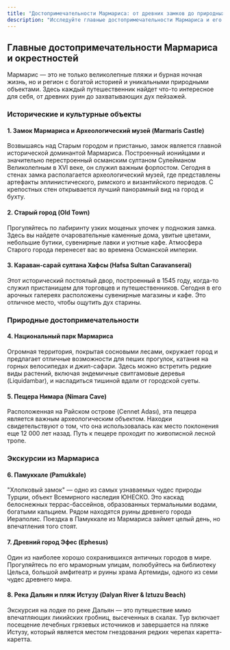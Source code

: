 ```yaml
---
title: "Достопримечательности Мармариса: от древних замков до природных чудес"
description: "Исследуйте главные достопримечательности Мармариса и его окрестностей. Откройте для себя богатое историческое наследие и уникальные природные объекты."
---
```


## Главные достопримечательности Мармариса и окрестностей

Мармарис — это не только великолепные пляжи и бурная ночная жизнь, но и регион с богатой историей и уникальными природными объектами. Здесь каждый путешественник найдет что-то интересное для себя, от древних руин до захватывающих дух пейзажей.

### Исторические и культурные объекты

#### 1. Замок Мармариса и Археологический музей (Marmaris Castle)
Возвышаясь над Старым городом и пристанью, замок является главной исторической доминантой Мармариса. Построенный ионийцами и значительно перестроенный османским султаном Сулейманом Великолепным в XVI веке, он служил важным форпостом. Сегодня в стенах замка располагается археологический музей, где представлены артефакты эллинистического, римского и византийского периодов. С крепостных стен открывается лучший панорамный вид на город и бухту.

#### 2. Старый город (Old Town)
Прогуляйтесь по лабиринту узких мощеных улочек у подножия замка. Здесь вы найдете очаровательные каменные дома, увитые цветами, небольшие бутики, сувенирные лавки и уютные кафе. Атмосфера Старого города перенесет вас во времена Османской империи.

#### 3. Караван-сарай султана Хафсы (Hafsa Sultan Caravanserai)
Этот исторический постоялый двор, построенный в 1545 году, когда-то служил пристанищем для торговцев и путешественников. Сегодня в его арочных галереях расположены сувенирные магазины и кафе. Это отличное место, чтобы ощутить дух старины.

### Природные достопримечательности

#### 4. Национальный парк Мармариса
Огромная территория, покрытая сосновыми лесами, окружает город и предлагает отличные возможности для пеших прогулок, катания на горных велосипедах и джип-сафари. Здесь можно встретить редкие виды растений, включая эндемичные свитгамовые деревья (Liquidambar), и насладиться тишиной вдали от городской суеты.

#### 5. Пещера Нимара (Nimara Cave)
Расположенная на Райском острове (Cennet Adası), эта пещера является важным археологическим объектом. Находки свидетельствуют о том, что она использовалась как место поклонения еще 12 000 лет назад. Путь к пещере проходит по живописной лесной тропе.

### Экскурсии из Мармариса

#### 6. Памуккале (Pamukkale)
"Хлопковый замок" — одно из самых узнаваемых чудес природы Турции, объект Всемирного наследия ЮНЕСКО. Это каскад белоснежных террас-бассейнов, образованных термальными водами, богатыми кальцием. Рядом находятся руины древнего города Иераполис. Поездка в Памуккале из Мармариса займет целый день, но впечатления того стоят.

#### 7. Древний город Эфес (Ephesus)
Один из наиболее хорошо сохранившихся античных городов в мире. Прогуляйтесь по его мраморным улицам, полюбуйтесь на библиотеку Цельса, большой амфитеатр и руины храма Артемиды, одного из семи чудес древнего мира.

#### 8. Река Дальян и пляж Истузу (Dalyan River & Iztuzu Beach)
Экскурсия на лодке по реке Дальян — это путешествие мимо впечатляющих ликийских гробниц, высеченных в скалах. Тур включает посещение лечебных грязевых источников и завершается на пляже Истузу, который является местом гнездования редких черепах каретта-каретта. 